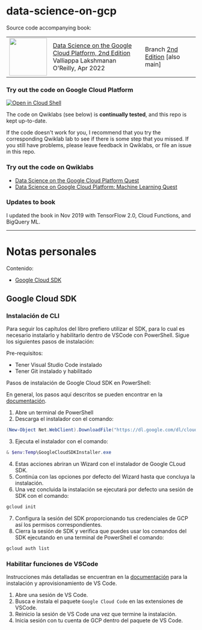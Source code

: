 # data-science-on-gcp

Source code accompanying book:

<table>
<tr>
  <td>
  <img src="cover_edition2.jpg" height="100"/>
  </td>
  <td>
  <a href="https://www.amazon.com/Data-Science-Google-Cloud-Platform/dp/1098118952/">Data Science on the Google Cloud Platform, 2nd Edition</a> <br/>
  Valliappa Lakshmanan <br/>
  O'Reilly, Apr 2022
  </td>
  <td>
  Branch <a href="https://github.com/GoogleCloudPlatform/data-science-on-gcp/">2nd Edition</a> [also main]
  </td>
</tr>
</table>

### Try out the code on Google Cloud Platform
<a href="https://console.cloud.google.com/cloudshell/open?git_repo=https://github.com/GoogleCloudPlatform/data-science-on-gcp&page=editor&open_in_editor=README.md"> <img alt="Open in Cloud Shell" src ="http://gstatic.com/cloudssh/images/open-btn.png"></a>

The code on Qwiklabs (see below) is **continually tested**, and this repo is kept up-to-date.

If the code doesn't work for you, I recommend that you try the corresponding Qwiklab lab to see if there is some step that you missed.
If you still have problems, please leave feedback in Qwiklabs, or file an issue in this repo.

### Try out the code on Qwiklabs

- [Data Science on the Google Cloud Platform Quest](https://google.qwiklabs.com/quests/43)
- [Data Science on Google Cloud Platform: Machine Learning Quest](https://google.qwiklabs.com/quests/50)


### Updates to book
I updated the book in Nov 2019 with TensorFlow 2.0, Cloud Functions, and BigQuery ML.

---

# Notas personales

Contenido:
* [Google Cloud SDK](#google-cloud-sdk)

## Google Cloud SDK

### Instalación de CLI

Para seguir los capítulos del libro prefiero utilizar el SDK, para lo cual es necesario instalarlo y habilitarlo dentro de VSCode con PowerShell. Sigue los siguientes pasos de instalación:

Pre-requisitos:

* Tener Visual Studio Code instalado
* Tener Git instalado y habilitado

Pasos de instalación de Google Cloud SDK en PowerShell:

En general, los pasos aquí descritos se pueden encontrar en la [documentación](https://cloud.google.com/sdk/docs/install).

1) Abre un terminal de PowerShell
2) Descarga el instalador con el comando:

```powershell
(New-Object Net.WebClient).DownloadFile("https://dl.google.com/dl/cloudsdk/channels/rapid/GoogleCloudSDKInstaller.exe","$env:Temp\GoogleCloudSDKInstaller.exe")
```

3) Ejecuta el instalador con el comando:

```powershell
& $env:Temp\GoogleCloudSDKInstaller.exe    
```

4) Estas acciones abriran un Wizard con el instalador de Google CLoud SDK.
5) Continúa con las opciones por defecto del Wizard hasta que concluya la instalación.
6) Una vez concluida la instalación se ejecutará por defecto una sesión de SDK con el comando:

```powershell
gcloud init
```

7) Configura la sesión del SDK proporcionando tus credenciales de GCP así los permisos correspondientes.
8) Cierra la sesión de SDK y verifica que puedes usar los comandos del SDK ejecutando en una terminal de PowerShell el comando:

```powershell
gcloud auth list
```

### Habilitar funciones de VSCode

Instrucciones más detalladas se encuentran en la [documentación](https://cloud.google.com/code/docs/vscode/install) para la instalación y aprovisionamiento de VS Code.

1) Abre una sesión de VS Code.
2) Busca e instala el paquete `Google Cloud Code` en las extensiones de VSCode.
3) Reinicio la sesión de VS Code una vez que termine la instalación.
4) Inicia sesión con tu cuenta de GCP dentro del paquete de VS Code.
